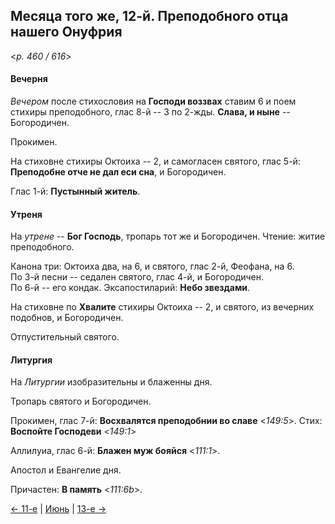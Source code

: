 
## Месяца того же, 12-й. Преподобного отца нашего Онуфрия  

<*p. 460 / 616*>

#### Вечерня

*Вечером* после стихословия на **Господи воззвах** ставим 6 и поем стихиры преподобного, 
глас 8-й -- 3 по 2-жды. 
**Слава, и ныне** -- Богородичен.  

Прокимен. 

На стиховне стихиры Октоиха -- 2, и самогласен святого, глас 5-й: **Преподобне отче не дал еси сна**, 
и Богородичен. 

Глас 1-й: **Пустынный житель**. 

#### Утреня

На *утрене* -- **Бог Господь**, тропарь тот же и Богородичен. 
Чтение: житие преподобного.  

Канона три: Октоиха два, на 6, и святого, глас 2-й, Феофана, на 6.   
По 3-й песни -- седален святого, глас 4-й, и Богородичен.  
По 6-й -- его кондак. 
Эксапостиларий: **Небо звездами**. 

На стиховне по **Хвалите** стихиры Октоиха -- 2, и святого, из вечерних подобнов, 
и Богородичен.  

Отпустительный святого. 

#### Литургия

На *Литургии* изобразительны и блаженны дня. 

Тропарь святого и Богородичен.  

Прокимен, глас 7-й: **Восхвалятся преподобнии во славе** <*149:5*>. 
Стих: **Воспойте Господеви** <*149:1*>
 
Аллилуиа, глас 6-й: **Блажен муж бояйся** <*111:1*>. 
 
Апостол и Евангелие дня.  
 
Причастен: **В память** <*111:6b*>.  

[← 11-е](06_11_EUR.ru.md) | [Июнь](README.md#12-й) | [13-е →](06_13_EUR.ru.md)
